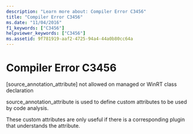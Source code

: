 ```yaml
---
description: "Learn more about: Compiler Error C3456"
title: "Compiler Error C3456"
ms.date: "11/04/2016"
f1_keywords: ["C3456"]
helpviewer_keywords: ["C3456"]
ms.assetid: 9f781919-aaf2-4725-94a4-44a0b80cc64a
---
```

# Compiler Error C3456

[source_annotation_attribute] not allowed on managed or WinRT class declaration

source_annotation_attribute is used to define custom attributes to be used by code analysis.

These custom attributes are only useful if there is a corresponding plugin that understands the attribute.
